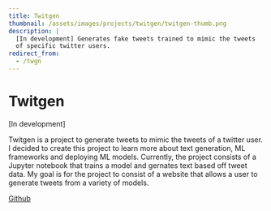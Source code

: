 ```yaml
---
title: Twitgen
thumbnail: /assets/images/projects/twitgen/twitgen-thumb.png
description: |
  [In development] Generates fake tweets trained to mimic the tweets
  of specific twitter users. 
redirect_from:
  - /twgn
---
```


# Twitgen

[In development]

Twitgen is a project to generate tweets to mimic the tweets of a twitter user.
I decided to create this project to learn more about text generation, ML
frameworks and deploying ML models. Currently, the project consists of a
Jupyter notebook that trains a model and gernates text based off tweet data. My
goal is for the project to consist of a website that allows a user to generate
tweets from a variety of models.

[Github](https://github.com/robbiemeyer/twitgen)

